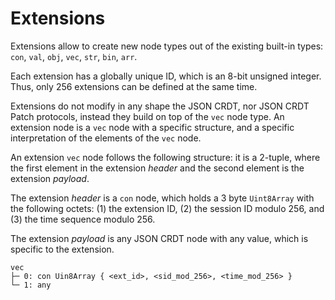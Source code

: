 # Extensions

Extensions allow to create new node types out of the existing built-in types:
`con`, `val`, `obj`, `vec`, `str`, `bin`, `arr`.

Each extension has a globally unique ID, which is an 8-bit unsigned integer.
Thus, only 256 extensions can be defined at the same time.

Extensions do not modify in any shape the JSON CRDT, nor JSON CRDT Patch
protocols, instead they build on top of the `vec` node type. An extension node
is a `vec` node with a specific structure, and a specific interpretation of the
elements of the `vec` node.

An extension `vec` node follows the following structure: it is a 2-tuple, where
the first element in the extension *header* and the second element is the
extension *payload*.

The extension *header* is a `con` node, which holds a 3 byte `Uint8Array` with
the following octets: (1) the extension ID, (2) the session ID modulo 256, and
(3) the time sequence modulo 256.

The extension *payload* is any JSON CRDT node with any value, which is specific
to the extension.

```
vec
├─ 0: con Uin8Array { <ext_id>, <sid_mod_256>, <time_mod_256> }
└─ 1: any
```
